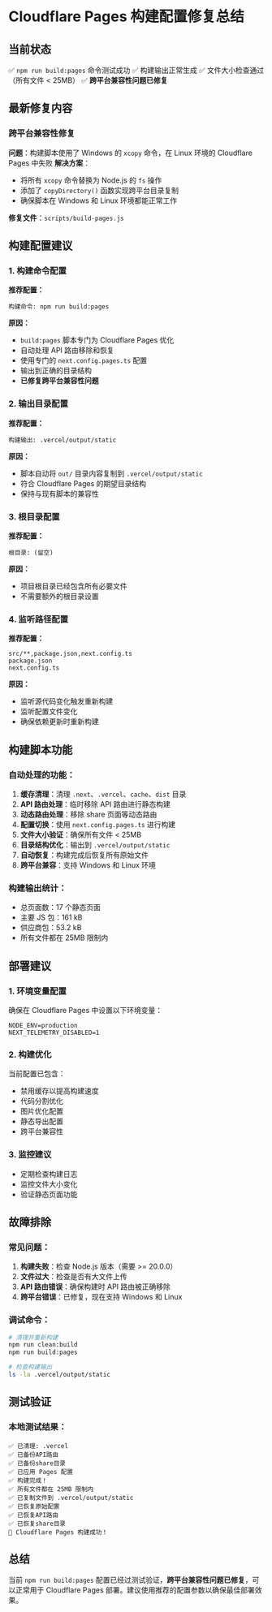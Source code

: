# Cloudflare Pages 构建配置修复总结

## 当前状态
✅ `npm run build:pages` 命令测试成功
✅ 构建输出正常生成
✅ 文件大小检查通过（所有文件 < 25MB）
✅ **跨平台兼容性问题已修复**

## 最新修复内容

### 跨平台兼容性修复
**问题**：构建脚本使用了 Windows 的 `xcopy` 命令，在 Linux 环境的 Cloudflare Pages 中失败
**解决方案**：
- 将所有 `xcopy` 命令替换为 Node.js 的 `fs` 操作
- 添加了 `copyDirectory()` 函数实现跨平台目录复制
- 确保脚本在 Windows 和 Linux 环境都能正常工作

**修复文件**：`scripts/build-pages.js`

## 构建配置建议

### 1. 构建命令配置
**推荐配置：**
```
构建命令: npm run build:pages
```

**原因：**
- `build:pages` 脚本专门为 Cloudflare Pages 优化
- 自动处理 API 路由移除和恢复
- 使用专门的 `next.config.pages.ts` 配置
- 输出到正确的目录结构
- **已修复跨平台兼容性问题**

### 2. 输出目录配置
**推荐配置：**
```
构建输出: .vercel/output/static
```

**原因：**
- 脚本自动将 `out/` 目录内容复制到 `.vercel/output/static`
- 符合 Cloudflare Pages 的期望目录结构
- 保持与现有脚本的兼容性

### 3. 根目录配置
**推荐配置：**
```
根目录: (留空)
```

**原因：**
- 项目根目录已经包含所有必要文件
- 不需要额外的根目录设置

### 4. 监听路径配置
**推荐配置：**
```
src/**,package.json,next.config.ts
package.json
next.config.ts
```

**原因：**
- 监听源代码变化触发重新构建
- 监听配置文件变化
- 确保依赖更新时重新构建

## 构建脚本功能

### 自动处理的功能：
1. **缓存清理**：清理 `.next`、`.vercel`、`cache`、`dist` 目录
2. **API 路由处理**：临时移除 API 路由进行静态构建
3. **动态路由处理**：移除 share 页面等动态路由
4. **配置切换**：使用 `next.config.pages.ts` 进行构建
5. **文件大小验证**：确保所有文件 < 25MB
6. **目录结构优化**：输出到 `.vercel/output/static`
7. **自动恢复**：构建完成后恢复所有原始文件
8. **跨平台兼容**：支持 Windows 和 Linux 环境

### 构建输出统计：
- 总页面数：17 个静态页面
- 主要 JS 包：161 kB
- 供应商包：53.2 kB
- 所有文件都在 25MB 限制内

## 部署建议

### 1. 环境变量配置
确保在 Cloudflare Pages 中设置以下环境变量：
```
NODE_ENV=production
NEXT_TELEMETRY_DISABLED=1
```

### 2. 构建优化
当前配置已包含：
- 禁用缓存以提高构建速度
- 代码分割优化
- 图片优化配置
- 静态导出配置
- 跨平台兼容性

### 3. 监控建议
- 定期检查构建日志
- 监控文件大小变化
- 验证静态页面功能

## 故障排除

### 常见问题：
1. **构建失败**：检查 Node.js 版本（需要 >= 20.0.0）
2. **文件过大**：检查是否有大文件上传
3. **API 路由错误**：确保构建时 API 路由被正确移除
4. **跨平台错误**：已修复，现在支持 Windows 和 Linux

### 调试命令：
```bash
# 清理并重新构建
npm run clean:build
npm run build:pages

# 检查构建输出
ls -la .vercel/output/static
```

## 测试验证

### 本地测试结果：
```
✅ 已清理: .vercel
✅ 已备份API路由
✅ 已备份share目录
✅ 已应用 Pages 配置
✅ 构建完成！
✅ 所有文件都在 25MB 限制内
✅ 已复制文件到 .vercel/output/static
✅ 已恢复原始配置
✅ 已恢复API路由
✅ 已恢复share目录
🎉 Cloudflare Pages 构建成功！
```

## 总结
当前 `npm run build:pages` 配置已经过测试验证，**跨平台兼容性问题已修复**，可以正常用于 Cloudflare Pages 部署。建议使用推荐的配置参数以确保最佳部署效果。 